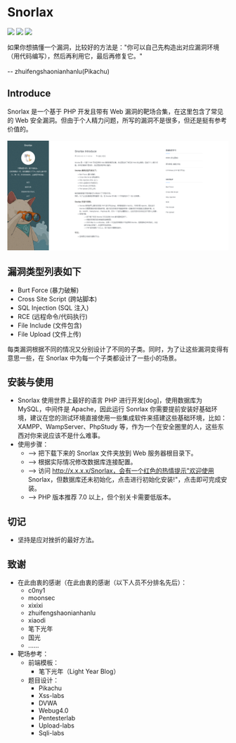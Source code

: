 # Snorlax

![](https://img.shields.io/badge/Web%E6%BC%8F%E6%B4%9E-%E9%9D%B6%E5%9C%BA-green)
![](https://img.shields.io/badge/Version-1.0-blue)
![](https://img.shields.io/badge/License-MIT-yellow)

如果你想搞懂一个漏洞，比较好的方法是："你可以自己先构造出对应漏洞环境（用代码编写），然后再利用它，最后再修复它。" 
<br /><br />-- zhuifengshaonianhanlu(Pikachu)
<br />

## Introduce
Snorlax 是一个基于 PHP 开发且带有 Web 漏洞的靶场合集，在这里包含了常见的 Web 安全漏洞。但由于个人精力问题，所写的漏洞不是很多，但还是挺有参考价值的。
<br /><br />
![introduce.png](./assets/images/introduce.png)
<br />

## 漏洞类型列表如下
- Burt Force (暴力破解)
- Cross Site Script (跨站脚本)
- SQL Injection (SQL 注入)
- RCE (远程命令/代码执行)
- File Include (文件包含)
- File Upload (文件上传)<br />

每类漏洞根据不同的情况又分别设计了不同的子类。同时，为了让这些漏洞变得有意思一些，在 Snorlax 中为每一个子类都设计了一些小的场景。
<br />

## 安装与使用
- Snorlax 使用世界上最好的语言 PHP 进行开发[dog]，使用数据库为 MySQL，中间件是 Apache，因此运行 Sonrlax 你需要提前安装好基础环境，建议在您的测试环境直接使用一些集成软件来搭建这些基础环境，比如：XAMPP、WampServer、PhpStudy 等，作为一个在安全圈里的人，这些东西对你来说应该不是什么难事。
- 使用步骤：
    - --> 把下载下来的 Snorlax 文件夹放到 Web 服务器根目录下。
    - --> 根据实际情况修改数据库连接配置。
    - --> 访问 http://x.x.x.x/Snorlax，会有一个红色的热情提示"欢迎使用 Snorlax，但数据库还未初始化，点击进行初始化安装!"，点击即可完成安装。
    - --> PHP 版本推荐 7.0 以上，但个别关卡需要低版本。

## 切记
- 坚持是应对挫折的最好方法。

## 致谢
- 在此由衷的感谢（在此由衷的感谢（以下人员不分排名先后）：
  - c0ny1 
  - moonsec
  - xixixi
  - zhuifengshaonianhanlu
  - xiaodi
  - 笔下光年
  - 国光
  - ......
- 靶场参考： 
  - 前端模板： 
    - 笔下光年（Light Year Blog） 
  - 题目设计： 
    - Pikachu 
    - Xss-labs
    - DVWA
    - Webug4.0
    - Pentesterlab
    - Upload-labs
    - Sqli-labs
